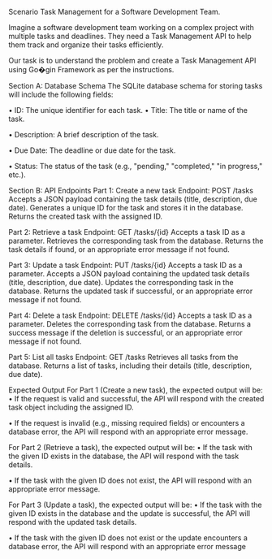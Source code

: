 Scenario
Task Management for a Software Development Team.

Imagine a software development team working on a complex project with multiple tasks and deadlines. They need a Task Management API to help them track and organize their tasks efficiently.

Our task is to understand the problem and create a Task Management API using Go�gin Framework as per the instructions.

Section A: Database Schema
The SQLite database schema for storing tasks will include the following fields:

• ID: The unique identifier for each task. • Title: The title or name of the task.

• Description: A brief description of the task.

• Due Date: The deadline or due date for the task.

• Status: The status of the task (e.g., "pending," "completed," "in progress," etc.).

Section B: API Endpoints
Part 1: Create a new task
Endpoint: POST /tasks Accepts a JSON payload containing the task details (title, description, due date). Generates a unique ID for the task and stores it in the database. Returns the created task with the assigned ID.

Part 2: Retrieve a task
Endpoint: GET /tasks/{id} Accepts a task ID as a parameter. Retrieves the corresponding task from the database. Returns the task details if found, or an appropriate error message if not found.

Part 3: Update a task
Endpoint: PUT /tasks/{id} Accepts a task ID as a parameter. Accepts a JSON payload containing the updated task details (title, description, due date). Updates the corresponding task in the database. Returns the updated task if successful, or an appropriate error message if not found.

Part 4: Delete a task
Endpoint: DELETE /tasks/{id} Accepts a task ID as a parameter. Deletes the corresponding task from the database. Returns a success message if the deletion is successful, or an appropriate error message if not found.

Part 5: List all tasks
Endpoint: GET /tasks Retrieves all tasks from the database. Returns a list of tasks, including their details (title, description, due date).

Expected Output
For Part 1 (Create a new task), the expected output will be:
• If the request is valid and successful, the API will respond with the created task object including the assigned ID.

• If the request is invalid (e.g., missing required fields) or encounters a database error, the API will respond with an appropriate error message.

For Part 2 (Retrieve a task), the expected output will be:
• If the task with the given ID exists in the database, the API will respond with the task details.

• If the task with the given ID does not exist, the API will respond with an appropriate error message.

For Part 3 (Update a task), the expected output will be:
• If the task with the given ID exists in the database and the update is successful, the API will respond with the updated task details.

• If the task with the given ID does not exist or the update encounters a database error, the API will respond with an appropriate error message
